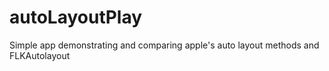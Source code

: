 # autoLayoutPlay
Simple app demonstrating and comparing apple's auto layout methods and FLKAutolayout
